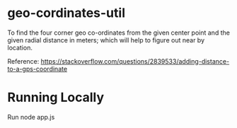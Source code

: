 # geo-cordinates-util

To find the four corner geo co-ordinates from the given center point and the given radial distance in meters; which will help to figure out near by location.

Reference: https://stackoverflow.com/questions/2839533/adding-distance-to-a-gps-coordinate

# Running Locally

Run node app.js
